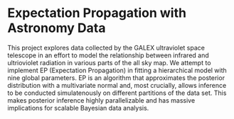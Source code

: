 Expectation Propagation with Astronomy Data
====================

This project explores data collected by the GALEX ultraviolet space telescope in an effort to model the relationship between infrared and ultrioviolet radiation in various parts of the all sky map. We attempt to implement EP (Expectation Propagation) in fitting a hierarchical model with nine global parameters. EP is an algorithm that approximates the posterior distribution with a multivariate normal and, most crucially, allows inference to be conducted simulatenously on different partitions of the data set. This makes posterior inference highly parallelizable and has massive implications for scalable Bayesian data analysis.
